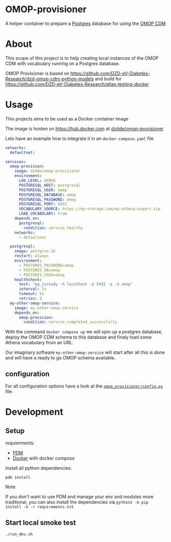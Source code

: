 # OMOP-provisioner

A helper container to prepare a [Postgres](https://www.postgresql.org/) database for using the [OMOP CDM](https://ohdsi.github.io/CommonDataModel/)

# About

This scope of this project is to help creating local instances of the OMOP CDM with vocabulary running on a Postgres database.

OMOP Provisioner is based on https://github.com/DZD-eV-Diabetes-Research/dzd-omop-cdm-python-models and build for https://github.com/DZD-eV-Diabetes-Research/atlas-testing-docker

# Usage

This projects aims to be used as a Docker container image

The image is hosten on https://hub.docker.com at [dzdde/omop-provisioner](https://hub.docker.com/r/dzdde/omop-provisioner)

Lets have an example how to integrate it in an `docker-compose.yaml` file

```yaml
networks:
  defaultnet:

services:
  omop-provision:
    image: dzdde/omop-provisioner
    environment:
      LOG_LEVEL: DEBUG
      POSTGRESQL_HOST: postgresql
      POSTGRESQL_USER: omop
      POSTGRESQL_DATABASE: omop
      POSTGRESQL_PASSWORD: omop
      POSTGRESQL_PORT: 5432
      VOCABULARY_SOURCE: https://my-storage.com/my-athena-export.zip
      LOAD_VOCABULARY: true
    depends_on:
      postgresql:
        condition: service_healthy
    networks:
      - defaultnet

  postgresql:
    image: postgres:16
    restart: always
    environment:
      - POSTGRES_PASSWORD=omop
      - POSTGRES_DB=omop
      - POSTGRES_USER=omop
    healthcheck:
      test: "pg_isready -h localhost -p 5432 -q -U omop"
      interval: 5s
      timeout: 5s
      retries: 5
  my-other-omop-service:
    image: my-other-omop-service
    depends_on:
      omop-provision:
        condition: service_completed_successfully
```

With the command `docker compose up` we will spin up a postgres database, deploy the OMOP CDM schema to this database and finaly load some Athena vocabulary from an URL.

Our imaginary software `my-other-omop-service` will start after all this is done and will have a ready to go OMOP schema available.

## configuration

For all configuration options have a look at the [`omop_provisioner/config.py`](omop_provisioner/config.py) file.

# Development

## Setup

requierments:

- [PDM](https://pdm-project.org/latest/)
- [Docker](https://www.docker.com/) with docker compose

Install all python dependencies:

`pdm install`

> [!NOTE]  
> If you don't want to use PDM and manage your env and modules more traditional, you can also install the dependencies via `python3 -m pip install -U -r requirements.txt`

## Start local smoke test

`./run_dev.sh`
